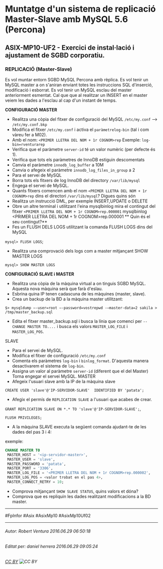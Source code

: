 # Muntatge d'un sistema de replicació Master-Slave amb MySQL 5.6 (Percona)
## ASIX-MP10-UF2 - Exercici de instal·lació i ajustament de SGBD corporatiu.
### **REPLICACIÓ (Master-Slave)**



Es vol muntar entorn SGBD MySQL Percona amb rèplica. Es vol tenir un MySQL master a on s'aniran enviant totes les instruccions SQL d'inserció, modificació i esborrat. Es vol tenir un MySQL  esclau del master anteriorment esmentat.
Cal que que al realitzar un INSERT en el master veiem les dades a l'esclau al cap d'un instant de temps.

**CONFIGURACIÓ MASTER**

- Realitza una còpia del fitxer de configuració del MySQL `/etc/my.conf` --> `/etc/my.conf.bkp`
- Modifica el fitxer `/etc/my.conf` i activa el `paràmetrelog-bin` (tal i com vàreu fer a M02). 
- Amb el nom: `<PRIMER LLETRA DEL NOM + 1r COGNOM>rep`
Exemple: `log-bin=rventurarep`
- Verifica que el paràmetre `server-id` té un valor numèric (per defecte és 1).
- Verifica que tots els paràmetres de InnoDB estiguin descomentats
- Canvia el paràmetre `innodb_log_buffer` a 10M
- Canvia o afegeix el paràmetre `innodb_log_files_in_group` a 2
- Para el servei de MySQL
- Borra tots els fitxers de log InnoDB del directory `/var/lib/mysql`
- Engega el servei de MySQL.
- Quants fitxers comencen amb el nom `<PRIMER LLETRA DEL NOM + 1r COGNOM>rep` dins el directori `/var/lib/mysql`? Digues quins són
- Realitza un instrucció DML, per exemple INSERT,UPDATE o DELETE
- Obre un altre terminal i utilitzant l'eina mysqlbinlog mira el contingut del fitxer `<PRIMER LLETRA DEL NOM + 1r COGNOM>rep.000001`
mysqlbinlog <PRIMER LLETRA DEL NOM + 1r COGNOM>rep.000001
** Quin és el seu contingut?**
- Fes un FLUSH DELS LOGS utilitzant la comanda FLUSH LOGS dins del MySQL


`mysql> FLUSH LOGS`;
- Realitza una comprovació dels logs com a master mitjançant SHOW MASTER LOGS




`mysql> SHOW MASTER LOGS`


**CONFIGURACIÓ SLAVE i MASTER**

- Realitza una còpia de la màquina virtual a on tinguis SGBD MySQL. Aquesta nova màquina serà que farà d'eslau.
- Esbrina quina IP tenen cadascuna de les màquines (master, slave).
- Crea un backup de la BD a la màquina master utilitzant:


`$> mysqldump –-user=root –-password=vostrepwd -–master-data=2 sakila > /tmp/master_backup.sql`
- Edita el fitxer master_backup.sql i busca la línia que comenci per `--CHANGE MASTER TO....` i busca els valors `MASTER_LOG_FILE` i `MASTER_LOG_POS`.


SLAVE
- Para el servei de MySQL.
- Modifica el fitxer de configuració `/etc/my.conf` 
- Comenta els paràmetres `log-bin` i `binlog_format`. D'aquesta manera desactivarem el sistema de `log-bin`.
- Assigna un valor al paràmetre  `server-id` (diferent que el del Master)
Torna engegar el servei MySQL.
MASTER
- Afegeix l'usuari slave amb la IP de la màquina slave


`CREATE USER 'slave'@'IP-SERVIDOR-SLAVE' 
 IDENTIFIED BY 'patata';`


- Afegix el permís de `REPLICATION SLAVE` a l'usuari que acabes de crear.


`GRANT REPLICATION SLAVE ON *.* TO 'slave'@'IP-SERVIDOR-SLAVE';`, 


`FLUSH PRIVILEGES;`


- A la màquina SLAVE executa la següent comanda ajudant-te de les dades del pas 3 i 4:



exemple:

```sql
CHANGE MASTER TO
 MASTER_HOST = '<ip-servidor-master>',
 MASTER_USER = 'slave',
 MASTER_PASSWORD = 'patata',
 MASTER_PORT = '3306',
 MASTER_LOG_FILE = '<PRIMER LLETRA DEL NOM + 1r COGNOM>rep.000002',
 MASTER_LOG_POS = <valor trobat en el pas 4>,
 MASTER_CONNECT_RETRY = 10;
```

- Comprova mitjançant `SHOW SLAVE STATUS`, quins valors et dóna?
- Comprova que es repliquin les dades realitzant modificacions a la BD master.

---

#FpInfor #Asix #AsixMp10 #AsixMp10Uf02

---

###### Autor: Robert Ventura 2016.06.29 06:50:18
###### Editat per: daniel herrera 2016.06.29 09:05:24
###### [CC BY](https://creativecommons.org/licenses/by/4.0/) ![CC BY](https://licensebuttons.net/l/by/3.0/80x15.png)
